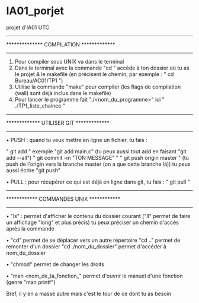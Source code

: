 # IA01_porjet
projet d'IA01 UTC

****************************************
************** COMPILATION *************
****************************************

1. Pour compiler sous UNIX va dans le terminal
2. Dans le terminal avec la commande "cd " accéde à ton dossier où tu as le projet & le makefile (en précisent le chemin, par exemple : " cd Bureau/AC01/TP1 ")
3. Utilise la commande "make" pour compiler (les flags de compilation (wall) sont déjà inclus dans le makefile)
4. Pour lancer le programme fait "./<nom_du_programme>" ici " ./TP1_liste_chainee "

****************************************
************* UTILISER GIT *************
****************************************

• PUSH : quand tu veux mettre en ligne un fichier, tu fais :

  " git add <nom du fichier> " exemple "git add main.c" (tu peux aussi tout add en faisant "git add --all")
  " git commit -m "TON MESSAGE" " 
  " git push origin master " (tu push de l'origin vers la branche master (on a que cette branche là)) tu peux aussi écrire "git push"

• PULL : pour récupérer ce qui est déjà en ligne dans git, tu fais :
  " git pull "


****************************************
************ COMMANDES UNIX ************
****************************************

• "ls" : permet d'afficher le contenu du dossier courant ("ll" permet de faire un affichage "long" et plus précis) tu peux préciser un chemin d'accès après la commande

• "cd" permet de se déplacer vers un autre répertoire "cd .." permet de remonter d'un dossier "cd ./nom_du_dossier" permet d'accéder à nom_du_dossier

• "chmod" permet de changer les droits

• "man <nom_de_la_fonction_" permet d'ouvrir le manuel d'une fonction (genre "man printf")

Bref, il y en a masse autre mais c'est le tour de ce dont tu as besoin
